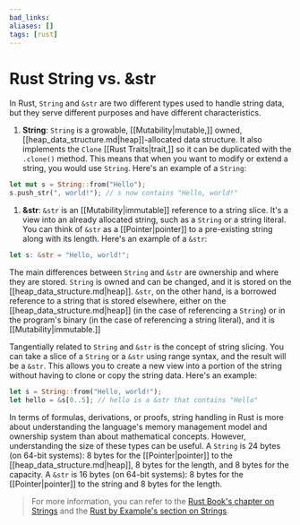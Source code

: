```yaml
---
bad_links: 
aliases: []
tags: [rust]
---
```

# Rust String vs. &str

In Rust, `String` and `&str` are two different types used to handle string data, but they serve different purposes and have different characteristics.

1. **String**: `String` is a growable, [[Mutability|mutable,]] owned, [[heap_data_structure.md|heap]]-allocated data structure. It also implements the `Clone` [[Rust Traits|trait,]] so it can be duplicated with the `.clone()` method. This means that when you want to modify or extend a string, you would use `String`. Here's an example of a `String`:

```rust
let mut s = String::from("Hello");
s.push_str(", world!"); // s now contains "Hello, world!"
```

1. **&str**: `&str` is an [[Mutability|immutable]] reference to a string slice. It's a view into an already allocated string, such as a `String` or a string literal. You can think of `&str` as a [[Pointer|pointer]] to a pre-existing string along with its length. Here's an example of a `&str`:

```rust
let s: &str = "Hello, world!";
```

The main differences between `String` and `&str` are ownership and where they are stored. `String` is owned and can be changed, and it is stored on the [[heap_data_structure.md|heap]]. `&str`, on the other hand, is a borrowed reference to a string that is stored elsewhere, either on the [[heap_data_structure.md|heap]] (in the case of referencing a `String`) or in the program's binary (in the case of referencing a string literal), and it is [[Mutability|immutable.]]

Tangentially related to `String` and `&str` is the concept of string slicing. You can take a slice of a `String` or a `&str` using range syntax, and the result will be a `&str`. This allows you to create a new view into a portion of the string without having to clone or copy the string data. Here's an example:

```rust
let s = String::from("Hello, world!");
let hello = &s[0..5]; // hello is a &str that contains "Hello"
```

In terms of formulas, derivations, or proofs, string handling in Rust is more about understanding the language's memory management model and ownership system than about mathematical concepts. However, understanding the size of these types can be useful. A `String` is 24 bytes (on 64-bit systems): 8 bytes for the [[Pointer|pointer]] to the [[heap_data_structure.md|heap]], 8 bytes for the length, and 8 bytes for the capacity. A `&str` is 16 bytes (on 64-bit systems): 8 bytes for the [[Pointer|pointer]] to the string and 8 bytes for the length.

> For more information, you can refer to the [Rust Book's chapter on Strings](https://doc.rust-lang.org/book/ch08-02-strings.html) and the [Rust by Example's section on Strings](https://doc.rust-lang.org/rust-by-example/std/str.html).